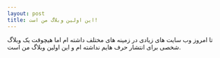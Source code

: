 ```yaml
---
layout: post
title: این اولین وبلاگ من است!
---
```

تا امروز وب سایت های زیادی در زمینه های مختلف داشته ام اما هیچوقت یک وبلاگ شخصی برای انتشار حرف هایم نداشته ام و این اولین وبلاگ من است.